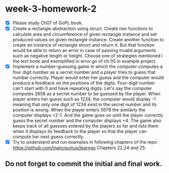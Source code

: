 # week-3-homework-2

- [x] Please study Ch07 of GoPL book.
- [x] Create a rectangle abstraction using struct. Create two functions to calculate area and circumference of given rectangle instance and set produced values   on given rectangle instance. Create another function to create an instance of rectangle struct and return it. But that function would be able to return     an error in case of passing invalid arguments such as negative length or height. Choose one of strategies mentioned i the text book and exemplified in      error.go of ch 05 in example project.   
- [x] Implement a number-guessing game in which the computer computes a four digit number as a secret number and a player tries to guess that number correctly.   Player would enter her guess and the computer would produce a feedback on the positions of the digits. Four-digit number can't start with 0 and have       repeating digits. Let's say the computer computes 2658 as a secret number to be guessed by the player. When player enters her guess such as 1234, the       computer would display -1 meaning that only one digit of 1234 exist in the secret number and its position is wrong. When the player enters 5678 the         similarly the computer displays +2-1. And the game goes on until the player correctly guess the secret number and the computer displays +4. The game also   keeps track of all guesses entered by the players so far and lists them when it displays its feedback to the player so that the player can compute her      next guess correctly.
- [x] Try to understand and run examples in following chapters of the repo
  https://github.com/inancgumus/learngo Chapters 22,24 and 25.
    
## Do not forget to commit the initial and final work.

